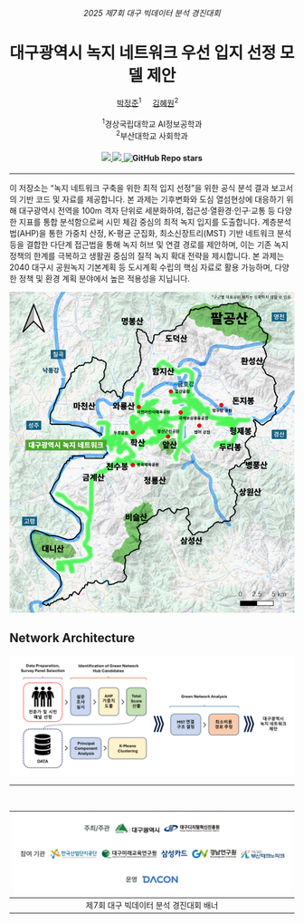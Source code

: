<div align="center">
<h6>2025 제7회 대구 빅데이터 분석 경진대회</h6>

<h1>대구광역시 녹지 네트워크 우선 입지 선정 모델 제안</h1>

<div>    
    <a href='https://github.com/clustering-jun' target='_blank'>박정준</a><sup>1</sup>&nbsp&nbsp&nbsp&nbsp;
    <a href='https://www.instagram.com/wonehyy/' target='_blank'>김혜원</a><sup>2</sup>&nbsp&nbsp&nbsp&nbsp;
</div>
<br>
<div>
    <sup>1</sup>경상국립대학교 AI정보공학과</span>
</div>
<div>
    <sup>2</sup>부산대학교 사회학과</span>
</div>

<div>
    <h4 align="center">
        </a>
        <a href="test_paper_link" target='_blank'>
        <img src="https://img.shields.io/badge/%EC%B4%88%EB%A1%9D%EB%8C%80%EA%B5%AC-%EC%B5%9C%EC%A2%85%20%EB%B6%84%EC%84%9D%20%EB%B3%B4%EA%B3%A0%EC%84%9C-brightgreen">
        </a>
        <a href="test_youtube_link" target='_blank'>
        <img src="https://img.shields.io/badge/Presentation-%23FF0000.svg?logo=YouTube&logoColor=white">
        </a>
        <img alt="GitHub Repo stars" src="https://img.shields.io/github/stars/clustering-jun/GreenNet">
    </h4>
</div>
</div>

---

<p>
이 저장소는 “녹지 네트워크 구축을 위한 최적 입지 선정”을 위한 공식 분석 결과 보고서의 기반 코드 및 자료를 제공합니다. 본 과제는 기후변화와 도심 열섬현상에 대응하기 위해 대구광역시 전역을 100m 격자 단위로 세분화하여, 접근성·열환경·인구·교통 등 다양한 지표를 통합 분석함으로써 시민 체감 중심의 최적 녹지 입지를 도출합니다. 계층분석법(AHP)을 통한 가중치 산정, K-평균 군집화, 최소신장트리(MST) 기반 네트워크 분석 등을 결합한 다단계 접근법을 통해 녹지 허브 및 연결 경로를 제안하며, 이는 기존 녹지 정책의 한계를 극복하고 생활권 중심의 질적 녹지 확대 전략을 제시합니다. 본 과제는 2040 대구시 공원녹지 기본계획 등 도시계획 수립의 핵심 자료로 활용 가능하며, 다양한 정책 및 환경 계획 분야에서 높은 적용성을 지닙니다.
</p>

<p align="center">
  <img src="img/overall_concept.png" width="800">
</p>

## Network Architecture
<p align="center">
  <img src="img/framework.png" width="1000">
</p>


---
<br>


<div align="center">

| <img src="img/banner.png" alt="2025 Daegu Big Data Competition Banner" width="850"> |
|:--:| 
| 제7회 대구 빅데이터 분석 경진대회 배너 |

</div>
